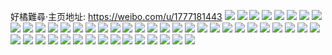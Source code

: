 好橘難尋·主页地址: https://weibo.com/u/1777181443 
![](https://wx4.sinaimg.cn/mw2000/69eda303gy1h8o2ed2ba6j21400u0125.jpg) 
![](https://wx4.sinaimg.cn/mw2000/69eda303gy1h8iobs7cumj20u00vuwjw.jpg) 
![](https://wx4.sinaimg.cn/mw2000/69eda303gy1h8iobtl1fpj204g04g3yc.jpg) 
![](https://wx4.sinaimg.cn/mw2000/69eda303gy1h8d878utoij20u0140afx.jpg) 
![](https://wx4.sinaimg.cn/mw2000/69eda303gy1h8as3ulsmjj20u01407by.jpg) 
![](https://wx4.sinaimg.cn/mw2000/69eda303gy1h8as3tx0luj20wi0u0jxk.jpg) 
![](https://wx4.sinaimg.cn/mw2000/69eda303gy1h8as3u8zkbj20u014xqac.jpg) 
![](https://wx4.sinaimg.cn/mw2000/69eda303gy1h863sdc96mj20u00u0agl.jpg) 
![](https://wx4.sinaimg.cn/mw2000/69eda303gy1h863sh9qk5j20u0140am2.jpg) 
![](https://wx4.sinaimg.cn/mw2000/69eda303gy1h829s70iwqj20j60j6abl.jpg) 
![](https://wx4.sinaimg.cn/mw2000/69eda303gy1h7y4qg445vj20u01c4go0.jpg) 
![](https://wx4.sinaimg.cn/mw2000/69eda303gy1h7y4qglwygj20u00u0go9.jpg) 
![](https://wx4.sinaimg.cn/mw2000/69eda303gy1h7y4qhrfafj20u0140aj8.jpg) 
![](https://wx4.sinaimg.cn/mw2000/69eda303gy1h7mhu41hppj20u0140gsk.jpg) 
![](https://wx4.sinaimg.cn/mw2000/69eda303gy1h7mi29fopej20u0140dnt.jpg) 
![](https://wx4.sinaimg.cn/mw2000/69eda303gy1h7kbg8v8kgj20u0140jz3.jpg) 
![](https://wx4.sinaimg.cn/mw2000/69eda303gy1h7kbg5igcoj20u014010w.jpg) 
![](https://wx4.sinaimg.cn/mw2000/69eda303gy1h7kbg87kjtj20u0140dq3.jpg) 
![](https://wx4.sinaimg.cn/mw2000/69eda303gy1h7kbgnla6aj20n00cyq4l.jpg) 
![](https://wx4.sinaimg.cn/mw2000/69eda303gy1h7kbg7h44oj20u0140n6a.jpg) 
![](https://wx4.sinaimg.cn/mw2000/69eda303gy1h7kbga3ewjj20u0140jvt.jpg) 
![](https://wx4.sinaimg.cn/mw2000/69eda303gy1h7kbg9i28uj20u0140gs6.jpg) 
![](https://wx4.sinaimg.cn/mw2000/69eda303gy1h7iwfi65zcj21410u0k1t.jpg) 
![](https://wx4.sinaimg.cn/mw2000/69eda303gy1h7iwfjivv6j20u0140agz.jpg) 
![](https://wx4.sinaimg.cn/mw2000/69eda303gy1h7fmaqrn34j21fb0suagx.jpg) 
![](https://wx4.sinaimg.cn/mw2000/69eda303gy1h7fmfgp2yqj20u01sydru.jpg) 
![](https://wx4.sinaimg.cn/mw2000/69eda303gy1h7egiyoc4lj20u019yaay.jpg) 
![](https://wx4.sinaimg.cn/mw2000/69eda303gy1h7egizcdozj20u00u00u2.jpg) 
![](https://wx4.sinaimg.cn/mw2000/69eda303gy1h7asguzg9uj20mi0mimzk.jpg) 
![](https://wx4.sinaimg.cn/mw2000/69eda303gy1h7asgy0itmj20rt0rtq7f.jpg) 
![](https://wx4.sinaimg.cn/mw2000/69eda303gy1h7asgw3jewj20u01b0dl7.jpg) 
![](https://wx4.sinaimg.cn/mw2000/69eda303gy1h7asgwqnmfj20u01b479i.jpg) 
![](https://wx4.sinaimg.cn/mw2000/69eda303gy1h7asguja4zj20ts0ipwfr.jpg) 
![](https://wx4.sinaimg.cn/mw2000/69eda303gy1h7ashehou8j21120ku0wr.jpg) 
![](https://wx4.sinaimg.cn/mw2000/69eda303gy1h72yq1rpj8j20u01syn26.jpg) 
![](https://wx4.sinaimg.cn/mw2000/69eda303gy1h72yq00iywj20u01syq5d.jpg) 
![](https://wx4.sinaimg.cn/mw2000/69eda303gy1h6uvntbhidj20u01407ch.jpg) 
![](https://wx4.sinaimg.cn/mw2000/69eda303gy1h6uvnvuecfj20u017lwm1.jpg) 
![](https://wx4.sinaimg.cn/mw2000/69eda303gy1h6uvnxfn68j20u0140tlw.jpg) 
![](https://wx4.sinaimg.cn/mw2000/69eda303gy1h6uvnuwp58j20u01407hq.jpg) 
![](https://wx4.sinaimg.cn/mw2000/69eda303gy1h6uvnu5fjoj20u01404bk.jpg) 
![](https://wx4.sinaimg.cn/mw2000/69eda303gy1h6uvnyo17qj20u01404ag.jpg) 
![](https://wx4.sinaimg.cn/mw2000/69eda303gy1h6uvnwq7bkj20u0140dt9.jpg) 
![](https://wx4.sinaimg.cn/mw2000/69eda303gy1h6uvny09aoj20u0140n8k.jpg) 
![](https://wx4.sinaimg.cn/mw2000/69eda303gy1h6ou1g3qmuj20u00u0n2g.jpg) 
![](https://wx4.sinaimg.cn/mw2000/69eda303gy1h6oufgy1cwj20u011wwez.jpg) 
![](https://wx4.sinaimg.cn/mw2000/69eda303gy1h6ou1gjb9cj20u00u0di5.jpg) 
![](https://wx4.sinaimg.cn/mw2000/69eda303gy1h6jaqxbysvj20u01404ei.jpg) 
